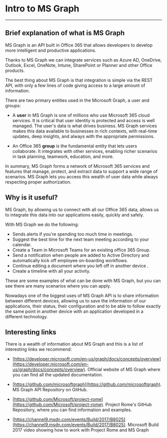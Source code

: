 # Intro to MS Graph
----------

## Brief explanation of what is MS Graph

MS Graph is an API built in Office 365 that allows developers to develop more intelligent and productive applications.

Thanks to MS Graph we can integrate services such as Azure AD, OneDrive, Outlook, Excel, OneNote, Intune, SharePoint or Planner and other Office products.
  
The best thing about MS Graph is that integration is simple via the REST API, with only a few lines of code giving access to a large amount of information.  

There are two primary entities used in the Microsoft Graph, a user and groups:

- A **user** in MS Graph is one of millions who use Microsoft 365 cloud services. It is critical that user identity is protected and access is well managed. The user's data is what drives business. MS Graph services makes this data available to businesses in rich contexts, with real-time updates, deep insights, and always with the appropriate permissions.

- An Office 365 **group** is the fundamental entity that lets users collaborate. It integrates with other services, enabling richer scenarios in task planning, teamwork, education, and more.

In summary, MS Graph forms a network of Microsoft 365 services and features that manage, protect, and extract data to support a wide range of scenarios. MS Graph lets you access this wealth of user data while always respecting proper authorization.


## Why is it useful?

MS Graph, by allowing us to connect with all our Office 365 data, allows us to integrate this data into our applications easily, quickly and safely.

With MS Graph we do the following:

 - Sends alerts if you're spending too much time in meetings.
 - Suggest the best time for the next team meeting according to your calendar.
 - Create a Team in Microsoft Teams for an existing office 365 Group.
 - Send a notification when people are added to Active Directory and automatically kick off employee on-boarding workflows.
 - Continue editing a document where you left off in another device .
 - Create a timeline with all your activity. 
   
These are some examples of what can be done with MS Graph, but you can see there are many scenarios where you can apply.

Nowadays one of the biggest uses of MS Graph API is to share information between different devices, allowing us to save the information of our applications, their status, their configuration and to be able to follow exactly the same point in another device with an application developed in a different technology.

## Interesting links

There is a wealth of information about MS Graph and this is a list of interesting links we recommend:

- [https://developer.microsoft.com/en-us/graph/docs/concepts/overview](https://developer.microsoft.com/en-us/graph/docs/concepts/overview). Official website of MS Graph where you can find all the updated documentation.

- [https://github.com/microsoftgraph](https://github.com/microsoftgraph). MS Graph API Repository on GitHub. 

- [https://github.com/Microsoft/project-rome](https://github.com/Microsoft/project-rome). Project Rome's GitHub Repository, where you can find information and examples.

- [https://channel9.msdn.com/events/Build/2017/B8025](https://channel9.msdn.com/events/Build/2017/B8025). Microsoft Build 2017 video showing how to work with Project Rome and MS Graph